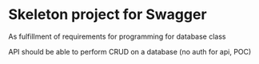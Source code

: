 # Skeleton project for Swagger

As fulfillment of requirements for programming for database class

API should be able to perform CRUD on a database (no auth for api, POC)
